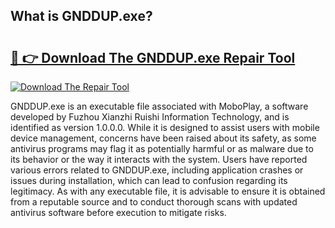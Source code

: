 ## What is GNDDUP.exe? 

# <h2><a href="https://exedetect.com/download.php?GNDDUP.exe">🔗 👉 Download The GNDDUP.exe Repair Tool</a></h2>

[![Download The Repair Tool](https://exedetect.com/download-button.jpg)](https://exedetect.com/download.php?GNDDUP.exe)

GNDDUP.exe is an executable file associated with MoboPlay, a software developed by Fuzhou Xianzhi Ruishi Information Technology, and is identified as version 1.0.0.0. While it is designed to assist users with mobile device management, concerns have been raised about its safety, as some antivirus programs may flag it as potentially harmful or as malware due to its behavior or the way it interacts with the system. Users have reported various errors related to GNDDUP.exe, including application crashes or issues during installation, which can lead to confusion regarding its legitimacy. As with any executable file, it is advisable to ensure it is obtained from a reputable source and to conduct thorough scans with updated antivirus software before execution to mitigate risks.